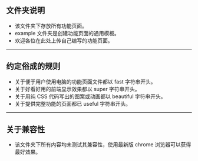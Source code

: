 ## 文件夹说明
- 该文件夹下存放所有功能页面。
- example 文件夹是创建功能页面的通用模板。
- 欢迎各位在此处上传自己编写的功能页面。
---
## 约定俗成的规则
- 关于便于用户使用电脑的功能页面文件都以 fast 字符串开头。
- 关于好看好用的前端显示效果都以 super 字符串开头。
- 关于用纯 CSS 代码写出的图案或动画都以 beautiful 字符串开头。
- 关于提供完整功能的页面都已 useful 字符串开头。
---
## 关于兼容性
- 该文件夹下所有内容均未测试其兼容性，使用最新版 chrome 浏览器可以获得最好效果。